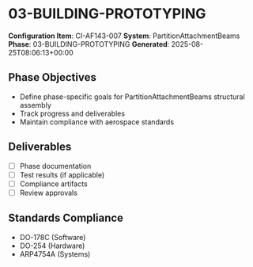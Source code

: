 # 03-BUILDING-PROTOTYPING

**Configuration Item**: CI-AF143-007
**System**: PartitionAttachmentBeams
**Phase**: 03-BUILDING-PROTOTYPING
**Generated**: 2025-08-25T08:06:13+00:00

## Phase Objectives
- Define phase-specific goals for PartitionAttachmentBeams structural assembly
- Track progress and deliverables
- Maintain compliance with aerospace standards

## Deliverables
- [ ] Phase documentation
- [ ] Test results (if applicable)
- [ ] Compliance artifacts
- [ ] Review approvals

## Standards Compliance
- DO-178C (Software)
- DO-254 (Hardware)
- ARP4754A (Systems)

